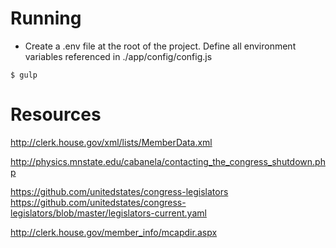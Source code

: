 # Running

- Create a .env file at the root of the project. Define all environment variables referenced in ./app/config/config.js

```
$ gulp
```


# Resources
http://clerk.house.gov/xml/lists/MemberData.xml

http://physics.mnstate.edu/cabanela/contacting_the_congress_shutdown.php

https://github.com/unitedstates/congress-legislators
https://github.com/unitedstates/congress-legislators/blob/master/legislators-current.yaml


http://clerk.house.gov/member_info/mcapdir.aspx